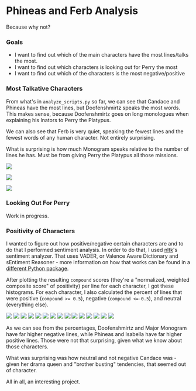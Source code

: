 # Phineas and Ferb Analysis

Because why not?

### Goals

* I want to find out which of the main characters have the most lines/talks the most.
* I want to find out which characters is looking out for Perry the most
* I want to find out which of the characters is the most negative/positive

### Most Talkative Characters

From what's in `analyze_scripts.py` so far, we can see that Candace and Phineas have the most lines, but Doofenshmirtz speaks the most words. This makes sense, because Doofenshmirtz goes on long monologues when explaining his Inators to Perry the Platypus.

We can also see that Ferb is very quiet, speaking the fewest lines and the fewest words of any human character. Not entirely surprising.

What is surprising is how much Monogram speaks relative to the number of lines he has. Must be from giving Perry the Platypus all those missions.


![](images/lines.png)

![](images/words.png)

![](images/avg_word_per_line.png)

### Looking Out For Perry

Work in progress.

### Positivity of Characters

I wanted to figure out how positive/negative certain characters are and to do that I performed sentiment analysis. In order to do that, I used [nltk](http://www.nltk.org/api/nltk.sentiment.html)'s sentiment analyzer. That uses VADER, or Valence Aware Dictionary and sEntiment Reasoner - more information on how that works can be found in a [different Python package](https://github.com/cjhutto/vaderSentiment).

After plotting the resulting `compound` scores (they're a "normalized, weighted composite score" of positivity) per line for each character, I got these histograms. For each character, I also calculated the percent of lines that were positive (`compound >= 0.5`), negative (`compound <=-0.5`), and neutral (everything else).

![](images/phineas_hist.png)
![](images/ferb_hist.png)
![](images/candace_hist.png)
![](images/isabella_hist.png)
![](images/buford_hist.png)
![](images/baljeet_hist.png)
![](images/carl_hist.png)
![](images/monogram_hist.png)
![](images/doofenshmirtz_hist.png)
![](images/perry_hist.png)
![](images/linda_hist.png)
![](images/lawrence_hist.png)
![](images/stacy_hist.png)
![](images/jeremy_hist.png)
![](images/vanessa_hist.png)

As we can see from the percentages, Doofenshmirtz and Major Monogram have far higher negative lines, while Phineas and Isabella have far higher positive lines. Those were not that surprising, given what we know about those characters.

What was surprising was how neutral and not negative Candace was - given her drama queen and "brother busting" tendencies, that seemed out of character.

All in all, an interesting project.
